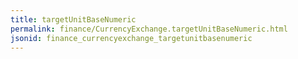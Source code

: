 ```yaml
---
title: targetUnitBaseNumeric
permalink: finance/CurrencyExchange.targetUnitBaseNumeric.html
jsonid: finance_currencyexchange_targetunitbasenumeric
---
```

